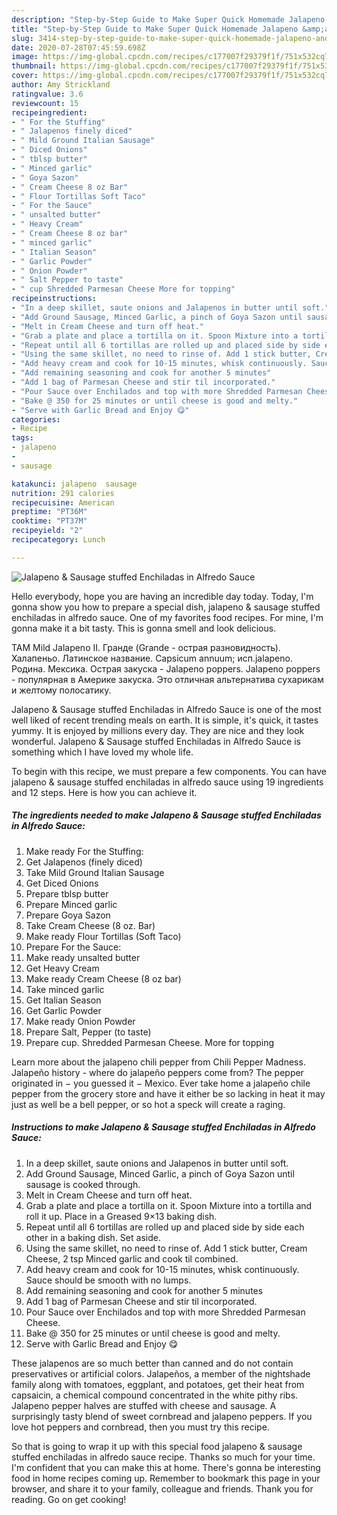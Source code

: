 ```yaml
---
description: "Step-by-Step Guide to Make Super Quick Homemade Jalapeno &amp;amp; Sausage stuffed Enchiladas in Alfredo Sauce"
title: "Step-by-Step Guide to Make Super Quick Homemade Jalapeno &amp;amp; Sausage stuffed Enchiladas in Alfredo Sauce"
slug: 3414-step-by-step-guide-to-make-super-quick-homemade-jalapeno-and-amp-sausage-stuffed-enchiladas-in-alfredo-sauce
date: 2020-07-28T07:45:59.698Z
image: https://img-global.cpcdn.com/recipes/c177007f29379f1f/751x532cq70/jalapeno-sausage-stuffed-enchiladas-in-alfredo-sauce-recipe-main-photo.jpg
thumbnail: https://img-global.cpcdn.com/recipes/c177007f29379f1f/751x532cq70/jalapeno-sausage-stuffed-enchiladas-in-alfredo-sauce-recipe-main-photo.jpg
cover: https://img-global.cpcdn.com/recipes/c177007f29379f1f/751x532cq70/jalapeno-sausage-stuffed-enchiladas-in-alfredo-sauce-recipe-main-photo.jpg
author: Amy Strickland
ratingvalue: 3.6
reviewcount: 15
recipeingredient:
- " For the Stuffing"
- " Jalapenos finely diced"
- " Mild Ground Italian Sausage"
- " Diced Onions"
- " tblsp butter"
- " Minced garlic"
- " Goya Sazon"
- " Cream Cheese 8 oz Bar"
- " Flour Tortillas Soft Taco"
- " For the Sauce"
- " unsalted butter"
- " Heavy Cream"
- " Cream Cheese 8 oz bar"
- " minced garlic"
- " Italian Season"
- " Garlic Powder"
- " Onion Powder"
- " Salt Pepper to taste"
- " cup Shredded Parmesan Cheese More for topping"
recipeinstructions:
- "In a deep skillet, saute onions and Jalapenos in butter until soft."
- "Add Ground Sausage, Minced Garlic, a pinch of Goya Sazon until sausage is cooked through."
- "Melt in Cream Cheese and turn off heat."
- "Grab a plate and place a tortilla on it. Spoon Mixture into a tortilla and roll it up. Place in a Greased 9×13 baking dish."
- "Repeat until all 6 tortillas are rolled up and placed side by side each other in a baking dish. Set aside."
- "Using the same skillet, no need to rinse of. Add 1 stick butter, Cream Cheese, 2 tsp Minced garlic and cook til combined."
- "Add heavy cream and cook for 10-15 minutes, whisk continuously. Sauce should be smooth with no lumps."
- "Add remaining seasoning and cook for another 5 minutes"
- "Add 1 bag of Parmesan Cheese and stir til incorporated."
- "Pour Sauce over Enchilados and top with more Shredded Parmesan Cheese."
- "Bake @ 350 for 25 minutes or until cheese is good and melty."
- "Serve with Garlic Bread and Enjoy 😋"
categories:
- Recipe
tags:
- jalapeno
- 
- sausage

katakunci: jalapeno  sausage 
nutrition: 291 calories
recipecuisine: American
preptime: "PT36M"
cooktime: "PT37M"
recipeyield: "2"
recipecategory: Lunch

---
```



![Jalapeno &amp; Sausage stuffed Enchiladas in Alfredo Sauce](https://img-global.cpcdn.com/recipes/c177007f29379f1f/751x532cq70/jalapeno-sausage-stuffed-enchiladas-in-alfredo-sauce-recipe-main-photo.jpg)

Hello everybody, hope you are having an incredible day today. Today, I'm gonna show you how to prepare a special dish, jalapeno &amp; sausage stuffed enchiladas in alfredo sauce. One of my favorites food recipes. For mine, I'm gonna make it a bit tasty. This is gonna smell and look delicious.

TAM Mild Jalapeno II. Гранде (Grande - острая разновидность). Халапеньо. Латинское название. Capsicum annuum; исп.jalapeno. Родина. Мексика. Острая закуска - Jalapeno poppers. Jalapeno poppers - популярная в Америке закуска. Это отличная альтернатива сухарикам и желтому полосатику.

Jalapeno &amp; Sausage stuffed Enchiladas in Alfredo Sauce is one of the most well liked of recent trending meals on earth. It is simple, it's quick, it tastes yummy. It is enjoyed by millions every day. They are nice and they look wonderful. Jalapeno &amp; Sausage stuffed Enchiladas in Alfredo Sauce is something which I have loved my whole life.


To begin with this recipe, we must prepare a few components. You can have jalapeno &amp; sausage stuffed enchiladas in alfredo sauce using 19 ingredients and 12 steps. Here is how you can achieve it.

<!--inarticleads1-->

##### The ingredients needed to make Jalapeno &amp; Sausage stuffed Enchiladas in Alfredo Sauce:

1. Make ready  For the Stuffing:
1. Get  Jalapenos (finely diced)
1. Take  Mild Ground Italian Sausage
1. Get  Diced Onions
1. Prepare  tblsp butter
1. Prepare  Minced garlic
1. Prepare  Goya Sazon
1. Take  Cream Cheese (8 oz. Bar)
1. Make ready  Flour Tortillas (Soft Taco)
1. Prepare  For the Sauce:
1. Make ready  unsalted butter
1. Get  Heavy Cream
1. Make ready  Cream Cheese (8 oz bar)
1. Take  minced garlic
1. Get  Italian Season
1. Get  Garlic Powder
1. Make ready  Onion Powder
1. Prepare  Salt, Pepper (to taste)
1. Prepare  cup. Shredded Parmesan Cheese. More for topping


Learn more about the jalapeno chili pepper from Chili Pepper Madness. Jalapeño history - where do jalapeño peppers come from? The pepper originated in − you guessed it − Mexico. Ever take home a jalapeño chile pepper from the grocery store and have it either be so lacking in heat it may just as well be a bell pepper, or so hot a speck will create a raging. 

<!--inarticleads2-->

##### Instructions to make Jalapeno &amp; Sausage stuffed Enchiladas in Alfredo Sauce:

1. In a deep skillet, saute onions and Jalapenos in butter until soft.
1. Add Ground Sausage, Minced Garlic, a pinch of Goya Sazon until sausage is cooked through.
1. Melt in Cream Cheese and turn off heat.
1. Grab a plate and place a tortilla on it. Spoon Mixture into a tortilla and roll it up. Place in a Greased 9×13 baking dish.
1. Repeat until all 6 tortillas are rolled up and placed side by side each other in a baking dish. Set aside.
1. Using the same skillet, no need to rinse of. Add 1 stick butter, Cream Cheese, 2 tsp Minced garlic and cook til combined.
1. Add heavy cream and cook for 10-15 minutes, whisk continuously. Sauce should be smooth with no lumps.
1. Add remaining seasoning and cook for another 5 minutes
1. Add 1 bag of Parmesan Cheese and stir til incorporated.
1. Pour Sauce over Enchilados and top with more Shredded Parmesan Cheese.
1. Bake @ 350 for 25 minutes or until cheese is good and melty.
1. Serve with Garlic Bread and Enjoy 😋


These jalapenos are so much better than canned and do not contain preservatives or artificial colors. Jalapeños, a member of the nightshade family along with tomatoes, eggplant, and potatoes, get their heat from capsaicin, a chemical compound concentrated in the white pithy ribs. Jalapeno pepper halves are stuffed with cheese and sausage. A surprisingly tasty blend of sweet cornbread and jalapeno peppers. If you love hot peppers and cornbread, then you must try this recipe. 

So that is going to wrap it up with this special food jalapeno &amp; sausage stuffed enchiladas in alfredo sauce recipe. Thanks so much for your time. I'm confident that you can make this at home. There's gonna be interesting food in home recipes coming up. Remember to bookmark this page in your browser, and share it to your family, colleague and friends. Thank you for reading. Go on get cooking!
